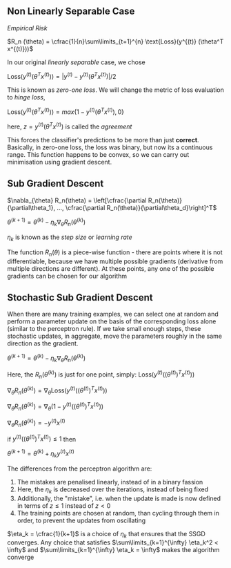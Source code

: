 ## Non Linearly Separable Case

*Empirical Risk*

$R_n (\theta) = \cfrac{1}{n}\sum\limits_{t=1}^{n} \text{Loss}(y^{(t)} (\theta^T x^{(t)}))$

In our original *linearly separable* case, we chose

$\text{Loss}(y^{(t)} (\theta^T x^{(t)})) = |y^{(t)} - y^{(t)} (\theta^T x^{(t)})|/2$

This is known as *zero-one loss*. We will change the metric of loss evaluation to *hinge loss*,

$\text{Loss}(y^{(t)} (\theta^T x^{(t)})) = max\{1 - y^{(t)} (\theta^T x^{(t)}), 0\}$

here, $z = y^{(t)} (\theta^T x^{(t)})$ is called the *agreement*

This forces the classifier's predictions to be more than just **correct**. Basically, in zero-one loss, the loss was binary, but now its a continuous range. This function happens to be convex, so we can carry out minimisation using gradient descent.

## Sub Gradient Descent

$\nabla_{\theta} R_n(\theta) = \left[\cfrac{\partial R_n(\theta)}{\partial\theta_1}, ..., \cfrac{\partial R_n(\theta)}{\partial\theta_d}\right]^T$

$\theta^{(k+1)} = \theta^{(k)} - \eta_k \nabla_{\theta} R_n (\theta^{(k)})$

$\eta_k$ is known as the *step size* or *learning rate*

The function $R_n(\theta)$ is a piece-wise function - there are points where it is not differentiable, because we have multiple possible gradients (derivative from multiple directions are different). At these points, any one of the possible gradients can be chosen for our algorithm

## Stochastic Sub Gradient Descent

When there are many training examples, we can select one at random and perform a parameter update on the basis of the corresponding loss alone (similar to the perceptron rule). If we take small enough steps, these stochastic updates, in aggregate, move the parameters roughly in the same direction as the gradient.

$\theta^{(k+1)} = \theta^{(k)} - \eta_k \nabla_{\theta} R_n (\theta^{(k)})$

Here, the $R_n(\theta^{(k)})$ is just for one point, simply: $\text{Loss}(y^{(t)}((\theta^{(t)})^T x^{(t)}))$

$\nabla_{\theta} R_n (\theta^{(k)}) = \nabla_{\theta} \text{Loss}(y^{(t)}((\theta^{(t)})^T x^{(t)}))$

$\nabla_{\theta} R_n (\theta^{(k)}) = \nabla_{\theta} (1 - y^{(t)}((\theta^{(t)})^T x^{(t)}))$

$\nabla_{\theta} R_n (\theta^{(k)}) = - y^{(t)} x^{(t)}$

if $y^{(t)}((\theta^{(t)})^T x^{(t)}) \leq 1$ then

$\theta^{(k+1)} = \theta^{(k)} + \eta_k y^{(t)} x^{(t)}$

The differences from the perceptron algorithm are:

   
1. The mistakes are penalised linearly, instead of in a binary fassion
2. Here, the $\eta_k$ is decreased over the iterations, instead of being fixed
3. Additionally, the "mistake", i.e. when the update is made is now defined in terms of $z \leq 1$ instead of $z < 0$
4. The training points are chosen at random, than cycling through them in order, to prevent the updates from oscillating

$\eta_k = \cfrac{1}{k+1}$ is a choice of $\eta_k$ that ensures that the SSGD converges. Any choice that satisfies $\sum\limits_{k=1}^{\infty} \eta_k^2 < \infty$ and $\sum\limits_{k=1}^{\infty} \eta_k = \infty$ makes the algorithm converge
